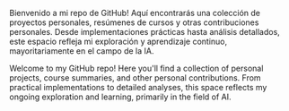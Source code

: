 Bienvenido a mi repo de GitHub! 
Aquí encontrarás una colección de proyectos personales, resúmenes de cursos y otras contribuciones personales. Desde implementaciones prácticas hasta análisis detallados, este espacio refleja mi exploración y aprendizaje continuo, mayoritariamente en el campo de la IA.

Welcome to my GitHub repo!
Here you'll find a collection of personal projects, course summaries, and other personal contributions. From practical implementations to detailed analyses, this space reflects my ongoing exploration and learning, primarily in the field of AI.
